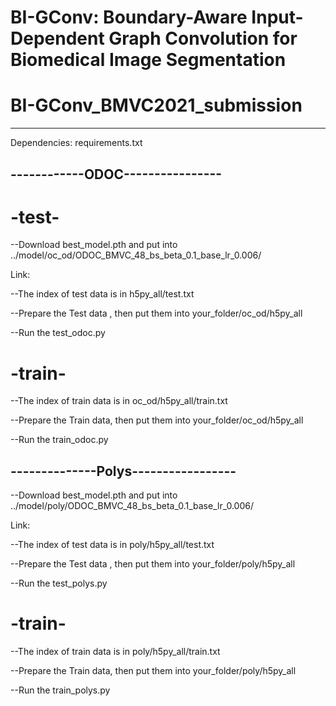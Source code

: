 # BI-GConv: Boundary-Aware Input-Dependent Graph Convolution for Biomedical Image Segmentation 
# BI-GConv_BMVC2021_submission

---------------------------
Dependencies: requirements.txt



------------ODOC----------------
--------------------------------
# -test-

--Download best_model.pth and put into ../model/oc_od/ODOC_BMVC_48_bs_beta_0.1_base_lr_0.006/

Link: 

--The index of test data is in h5py_all/test.txt

--Prepare the Test data , then put them into your_folder/oc_od/h5py_all

--Run the test_odoc.py


# -train-

--The index of train data is in oc_od/h5py_all/train.txt

--Prepare the Train data, then put them into your_folder/oc_od/h5py_all

--Run the train_odoc.py



--------------Polys-----------------
---------------------------------

--Download best_model.pth and put into ../model/poly/ODOC_BMVC_48_bs_beta_0.1_base_lr_0.006/

Link: 

--The index of test data is in poly/h5py_all/test.txt

--Prepare the Test data , then put them into your_folder/poly/h5py_all

--Run the test_polys.py


# -train-

--The index of train data is in poly/h5py_all/train.txt

--Prepare the Train data, then put them into your_folder/poly/h5py_all

--Run the train_polys.py




